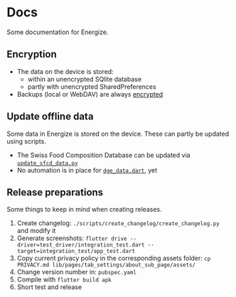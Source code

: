 # Docs

Some documentation for Energize.

## Encryption

- The data on the device is stored:
    - within an unencrypted SQlite database
    - partly with unencrypted SharedPreferences
- Backups (local or WebDAV) are always [encrypted](backup-encryption/README.md)

## Update offline data

Some data in Energize is stored on the device. These can partly be updated using scripts.

- The Swiss Food Composition Database can be updated via [`update_sfcd_data.py`](../scripts/update_sfcd_data/update_sfcd_data.py)
- No automation is in place for [`dge_data.dart`](../lib/services/micronutrients_recommendations/dge_data.dart), yet

## Release preparations

Some things to keep in mind when creating releases.

1. Create changelog: `./scripts/create_changelog/create_changelog.py` and modify it
2. Generate screenshots: `flutter drive --driver=test_driver/integration_test.dart --target=integration_test/app_test.dart`
3. Copy current privacy policy in the corresponding assets folder: `cp PRIVACY.md lib/pages/tab_settings/about_sub_page/assets/`
4. Change version number in: `pubspec.yaml`
5. Compile with `flutter build apk`
6. Short test and release